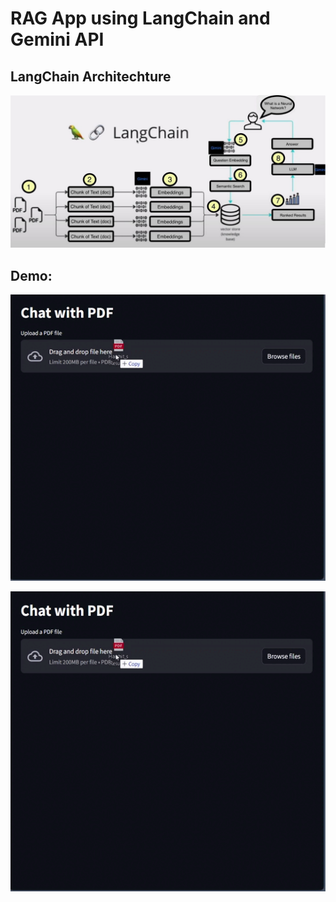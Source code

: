 # RAG App using LangChain and Gemini API

## LangChain Architechture
<img src="https://github.com/iamrajharshit/RAGapps/blob/main/assets/img/LangChain%20for%20RAG.jpg">


## Demo:

![Demo](https://github.com/iamrajharshit/RAGapps/blob/main/assets/Demo.gif)


<img src="https://github.com/iamrajharshit/RAGapps/blob/main/assets/Demo.gif" width="720" height="480" />

